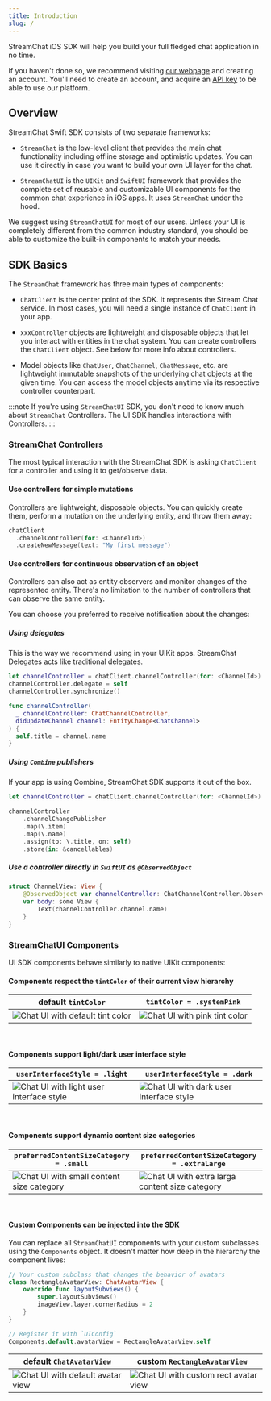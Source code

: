 ```yaml
---
title: Introduction
slug: /
---
```


StreamChat iOS SDK will help you build your full fledged chat application in no time.

If you haven't done so, we recommend visiting [our webpage](getstream.io) and creating an account. You'll need to create an account, and acquire an [API key](https://getstream.io/try-for-free/) to be able to use our platform.

## Overview

StreamChat Swift SDK consists of two separate frameworks:

- `StreamChat` is the low-level client that provides the main chat functionality including offline storage and optimistic updates. You can use it directly in case you want to build your own UI layer for the chat.

- `StreamChatUI` is the `UIKit` and `SwiftUI` framework that provides the complete set of reusable and customizable UI components for the common chat experience in iOS apps. It uses `StreamChat` under the hood.

We suggest using `StreamChatUI` for most of our users. Unless your UI is completely different from the common industry standard, you should be able to customize the built-in components to match your needs.

## SDK Basics

The `StreamChat` framework has three main types of components:

- `ChatClient` is the center point of the SDK. It represents the Stream Chat service. In most cases, you will need a single instance of `ChatClient` in your app.

- `xxxController` objects are lightweight and disposable objects that let you interact with entities in the chat system. You can create controllers the `ChatClient` object. See below for more info about controllers.

- Model objects like `ChatUser`, `ChatChannel`, `ChatMessage`, etc. are lightweight immutable snapshots of the underlying chat objects at the given time. You can access the model objects anytime via its respective controller counterpart.

:::note
If you're using `StreamChatUI` SDK, you don't need to know much about `StreamChat` Controllers. The UI SDK handles interactions with Controllers.
:::

### StreamChat Controllers

The most typical interaction with the StreamChat SDK is asking `ChatClient` for a controller and using it to get/observe data.

#### Use controllers for simple mutations

Controllers are lightweight, disposable objects. You can quickly create them, perform a mutation on the underlying entity, and throw them away:
```swift
chatClient
  .channelController(for: <ChannelId>)
  .createNewMessage(text: "My first message")
```

#### Use controllers for continuous observation of an object

Controllers can also act as entity observers and monitor changes of the represented entity. There's no limitation to the number of controllers that can observe the same entity.

You can choose you preferred to receive notification about the changes:

##### Using delegates

This is the way we recommend using in your UIKit apps. StreamChat Delegates acts like traditional delegates.

```swift
let channelController = chatClient.channelController(for: <ChannelId>)
channelController.delegate = self
channelController.synchronize()

func channelController(
  _ channelController: ChatChannelController,
  didUpdateChannel channel: EntityChange<ChatChannel>
) {
  self.title = channel.name
}
```

##### Using `Combine` publishers

If your app is using Combine, StreamChat SDK supports it out of the box.

```swift
let channelController = chatClient.channelController(for: <ChannelId>)

channelController
    .channelChangePublisher
    .map(\.item)
    .map(\.name)
    .assign(to: \.title, on: self)
    .store(in: &cancellables)
```

##### Use a controller directly in `SwiftUI` as `@ObservedObject`

```swift
struct ChannelView: View {
    @ObservedObject var channelController: ChatChannelController.ObservableObject
    var body: some View {
        Text(channelController.channel.name)
    }
}
```

### StreamChatUI Components

UI SDK components behave similarly to native UIKit components:

#### Components respect the `tintColor` of their current view hierarchy 

<!-- side by side component -->
| default `tintColor`  | `tintColor = .systemPink` |
| ------------- | ------------- |
| ![Chat UI with default tint color](assets/blue-tint.png)  | ![Chat UI with pink tint color](assets/pink-tint.png)  |

<p>&nbsp;</p>

#### Components support light/dark user interface style

<!-- side by side component -->
| `userInterfaceStyle = .light`  | `userInterfaceStyle = .dark` |
| ------------- | ------------- |
|  ![Chat UI with light user interface style](assets/user-interface-style-light.png)  | ![Chat UI with dark user interface style](assets/user-interface-style-dark.png)  |

<p>&nbsp;</p>

#### Components support dynamic content size categories

<!-- side by side component -->
| `preferredContentSizeCategory = .small`  | `preferredContentSizeCategory = .extraLarge` |
| ------------- | ------------- |
|  ![Chat UI with small content size category](assets/content-size-small.png)  | ![Chat UI with extra larga content size category](assets/content-size-extra-large.png)  |

<p>&nbsp;</p>

#### Custom Components can be injected into the SDK

You can replace all `StreamChatUI` components with your custom subclasses using the `Components` object. It doesn't matter how deep in the hierarchy the component lives:

```swift
// Your custom subclass that changes the behavior of avatars
class RectangleAvatarView: ChatAvatarView { 
    override func layoutSubviews() {
        super.layoutSubviews()
        imageView.layer.cornerRadius = 2
    }
}

// Register it with `UIConfig`
Components.default.avatarView = RectangleAvatarView.self
```

| default `ChatAvatarView`  | custom `RectangleAvatarView ` |
| ------------- | ------------- |
|  ![Chat UI with default avatar view](assets/default-avatars.png)  | ![Chat UI with custom rect avatar view](assets/rect-avatars.png)  |

<p>&nbsp;</p>
